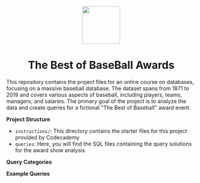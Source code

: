 <div align=center>

<img src="https://github.com/melissaveraherbst/the-best-of-baseball-awards/assets/84316275/dd788272-76e7-422b-ba63-eacd9f75d207" width=100px />

# The Best of BaseBall Awards

</div>


This repository contains the project files for an online course on databases, focusing on a massive baseball database. The dataset spans from 1871 to 2019 and covers various aspects of baseball, including players, teams, managers, and salaries. The primary goal of the project is to analyze the data and create queries for a fictional "The Best of Baseball" award event.

**Project Structure**

- `instructions/`: This directory contains the starter files for this project provided by Codecademy
- `queries`: Here, you will find the SQL files containing the query solutions for the award show analysis

**Query Categories**

**Example Queries**
